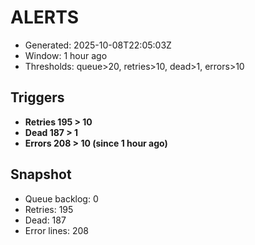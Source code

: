 # ALERTS

- Generated: 2025-10-08T22:05:03Z
- Window: 1 hour ago
- Thresholds: queue>20, retries>10, dead>1, errors>10

## Triggers
- **Retries 195 > 10**
- **Dead 187 > 1**
- **Errors 208 > 10 (since 1 hour ago)**

## Snapshot
- Queue backlog: 0
- Retries: 195
- Dead: 187
- Error lines: 208
